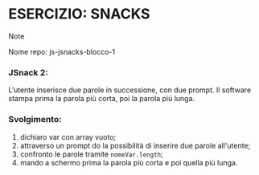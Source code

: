 # ESERCIZIO: SNACKS

>[!NOTE]
>
> Nome repo: js-jsnacks-blocco-1

### JSnack 2:
L’utente inserisce due parole in successione, con due prompt.
Il software stampa prima la parola più corta, poi la parola più lunga.

### Svolgimento:
1. dichiaro var con array vuoto;
2. attraverso un prompt do la possibilità di inserire due parole all'utente;
3. confronto le parole tramite `nomeVar.length`;
4. mando a schermo prima la parola più corta e poi quella più lunga.

